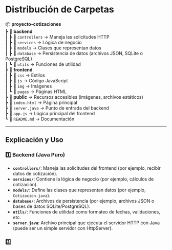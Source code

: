 # Distribución de Carpetas

📦 **proyecto-cotizaciones**  
 ┣ 📂 **backend**  
 ┃ ┣ 📂 `controllers`  → Maneja las solicitudes HTTP  
 ┃ ┣ 📂 `services`  → Lógica de negocio  
 ┃ ┣ 📂 `models`  → Clases que representan datos  
 ┃ ┣ 📂 `database`  → Persistencia de datos (archivos JSON, SQLite o PostgreSQL)  
 ┃ ┗ 📂 `utils`  → Funciones de utilidad  
 ┣ 📂 **frontend**  
 ┃ ┣ 📂 `css`  → Estilos  
 ┃ ┣ 📂 `js`  → Código JavaScript  
 ┃ ┣ 📂 `img`  → Imágenes  
 ┃ ┗ 📂 `pages`  → Páginas HTML  
 ┣ 📂 **public**  → Recursos accesibles (imágenes, archivos estáticos)  
 ┣ 📜 `index.html`  → Página principal  
 ┣ 📜 `server.java`  → Punto de entrada del backend  
 ┣ 📜 `app.js`  → Lógica principal del frontend  
 ┗ 📜 `README.md`  → Documentación  

---

## Explicación y Uso

### 1️⃣ Backend (Java Puro)

- **`controllers/`**: Maneja las solicitudes del frontend (por ejemplo, recibir datos de cotización).  
- **`services/`**: Contiene la lógica de negocio (por ejemplo, cálculos de cotización).  
- **`models/`**: Define las clases que representan datos (por ejemplo, `Cotizacion.java`).  
- **`database/`**: Archivos de persistencia (por ejemplo, archivos JSON o bases de datos SQLite/PostgreSQL).  
- **`utils/`**: Funciones de utilidad como formateo de fechas, validaciones, etc.  
- **`server.java`**: Archivo principal que ejecuta el servidor HTTP con Java (puede ser un simple servidor con HttpServer).

### 2️⃣